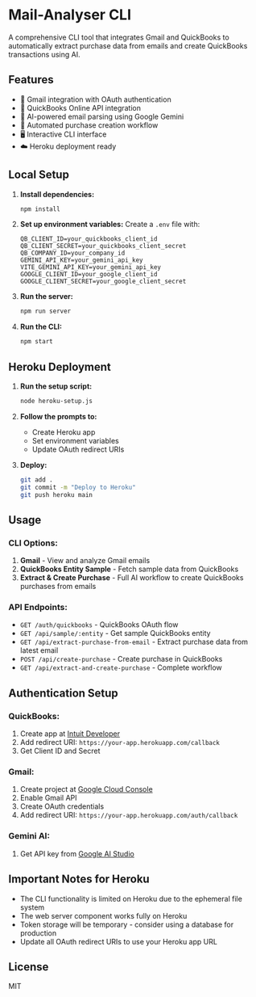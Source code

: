 # Mail-Analyser CLI

A comprehensive CLI tool that integrates Gmail and QuickBooks to automatically extract purchase data from emails and create QuickBooks transactions using AI.

## Features

- 📧 Gmail integration with OAuth authentication
- 💼 QuickBooks Online API integration
- 🤖 AI-powered email parsing using Google Gemini
- 🔄 Automated purchase creation workflow
- 🖥️ Interactive CLI interface
- ☁️ Heroku deployment ready

## Local Setup

1. **Install dependencies:**
   ```bash
   npm install
   ```

2. **Set up environment variables:**
   Create a `.env` file with:
   ```
   QB_CLIENT_ID=your_quickbooks_client_id
   QB_CLIENT_SECRET=your_quickbooks_client_secret
   QB_COMPANY_ID=your_company_id
   GEMINI_API_KEY=your_gemini_api_key
   VITE_GEMINI_API_KEY=your_gemini_api_key
   GOOGLE_CLIENT_ID=your_google_client_id
   GOOGLE_CLIENT_SECRET=your_google_client_secret
   ```

3. **Run the server:**
   ```bash
   npm run server
   ```

4. **Run the CLI:**
   ```bash
   npm start
   ```

## Heroku Deployment

1. **Run the setup script:**
   ```bash
   node heroku-setup.js
   ```

2. **Follow the prompts to:**
   - Create Heroku app
   - Set environment variables
   - Update OAuth redirect URIs

3. **Deploy:**
   ```bash
   git add .
   git commit -m "Deploy to Heroku"
   git push heroku main
   ```

## Usage

### CLI Options:
1. **Gmail** - View and analyze Gmail emails
2. **QuickBooks Entity Sample** - Fetch sample data from QuickBooks
3. **Extract & Create Purchase** - Full AI workflow to create QuickBooks purchases from emails

### API Endpoints:
- `GET /auth/quickbooks` - QuickBooks OAuth flow
- `GET /api/sample/:entity` - Get sample QuickBooks entity
- `GET /api/extract-purchase-from-email` - Extract purchase data from latest email
- `POST /api/create-purchase` - Create purchase in QuickBooks
- `GET /api/extract-and-create-purchase` - Complete workflow

## Authentication Setup

### QuickBooks:
1. Create app at [Intuit Developer](https://developer.intuit.com)
2. Add redirect URI: `https://your-app.herokuapp.com/callback`
3. Get Client ID and Secret

### Gmail:
1. Create project at [Google Cloud Console](https://console.cloud.google.com)
2. Enable Gmail API
3. Create OAuth credentials
4. Add redirect URI: `https://your-app.herokuapp.com/auth/callback`

### Gemini AI:
1. Get API key from [Google AI Studio](https://makersuite.google.com/app/apikey)

## Important Notes for Heroku

- The CLI functionality is limited on Heroku due to the ephemeral file system
- The web server component works fully on Heroku
- Token storage will be temporary - consider using a database for production
- Update all OAuth redirect URIs to use your Heroku app URL

## License

MIT
